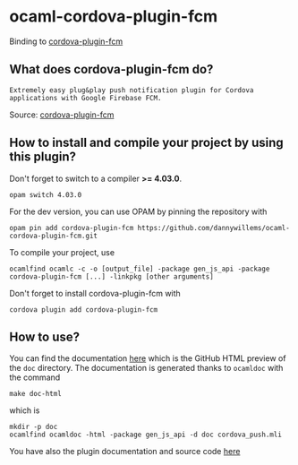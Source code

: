 # ocaml-cordova-plugin-fcm

Binding to
[cordova-plugin-fcm](https://github.com/fechanique/cordova-plugin-fcm)

## What does cordova-plugin-fcm do?

```
Extremely easy plug&play push notification plugin for Cordova applications with Google Firebase FCM.
```

Source: [cordova-plugin-fcm](https://github.com/fechanique/cordova-plugin-fcm)

## How to install and compile your project by using this plugin?

Don't forget to switch to a compiler **>= 4.03.0**.
```Shell
opam switch 4.03.0
```

For the dev version, you can use OPAM by pinning the repository with
```Shell
opam pin add cordova-plugin-fcm https://github.com/dannywillems/ocaml-cordova-plugin-fcm.git
```

To compile your project, use
```Shell
ocamlfind ocamlc -c -o [output_file] -package gen_js_api -package cordova-plugin-fcm [...] -linkpkg [other arguments]
```

Don't forget to install cordova-plugin-fcm with
```Shell
cordova plugin add cordova-plugin-fcm
```

## How to use?

You can find the documentation
[here](http://htmlpreview.github.io/?https://github.com/dannywillems/ocaml-cordova-plugin-fcm/blob/master/doc/index.html)
which is the GitHub HTML preview of the `doc` directory. The documentation is
generated thanks to `ocamldoc` with the command
```Shell
make doc-html
```
which is
```
mkdir -p doc
ocamlfind ocamldoc -html -package gen_js_api -d doc cordova_push.mli
```

You have also the plugin documentation and source code
[here](https://github.com/fechanique/cordova-plugin-fcm)
